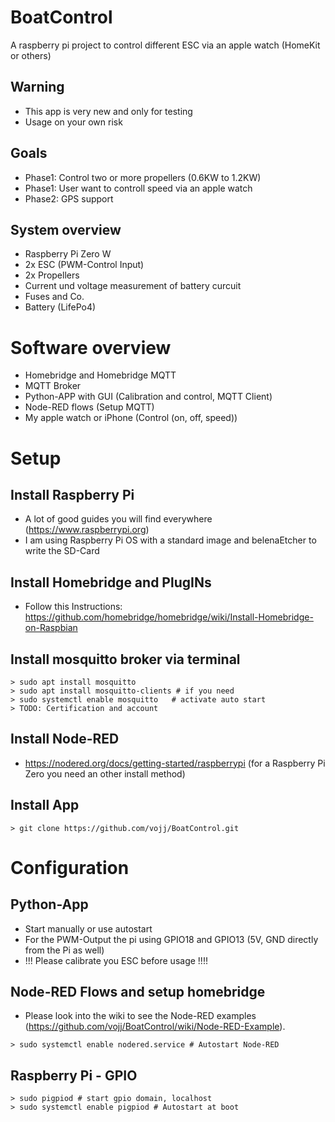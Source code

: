 # BoatControl
A raspberry pi project to control different ESC via an apple watch (HomeKit or others)

## Warning
* This app is very new and only for testing
* Usage on your own risk

## Goals
* Phase1: Control two or more propellers (0.6KW to 1.2KW)
* Phase1: User want to controll speed via an apple watch
* Phase2: GPS support

## System overview
* Raspberry Pi Zero W
* 2x ESC (PWM-Control Input)
* 2x Propellers
* Current und voltage measurement of battery curcuit
* Fuses and Co.
* Battery (LifePo4)

# Software overview
* Homebridge and Homebridge MQTT
* MQTT Broker
* Python-APP with GUI (Calibration and control, MQTT Client)
* Node-RED flows (Setup MQTT)
* My apple watch or iPhone (Control (on, off, speed))

# Setup
## Install Raspberry Pi
* A lot of good guides you will find everywhere (https://www.raspberrypi.org)
* I am using Raspberry Pi OS with a standard image and belenaEtcher to write the SD-Card

## Install Homebridge and PlugINs
* Follow this Instructions: https://github.com/homebridge/homebridge/wiki/Install-Homebridge-on-Raspbian

## Install mosquitto broker via terminal
```
> sudo apt install mosquitto
> sudo apt install mosquitto-clients # if you need
> sudo systemctl enable mosquitto   # activate auto start
> TODO: Certification and account
```

## Install Node-RED
* https://nodered.org/docs/getting-started/raspberrypi (for a Raspberry Pi Zero you need an other install method)

## Install App
```
> git clone https://github.com/vojj/BoatControl.git
```

# Configuration
## Python-App
* Start manually or use autostart
* For the PWM-Output the pi using GPIO18 and GPIO13 (5V, GND directly from the Pi as well)
* !!! Please calibrate you ESC before usage !!!!

## Node-RED Flows and setup homebridge
* Please look into the wiki to see the Node-RED examples (https://github.com/vojj/BoatControl/wiki/Node-RED-Example).
```
> sudo systemctl enable nodered.service # Autostart Node-RED
```

## Raspberry Pi - GPIO
```
> sudo pigpiod # start gpio domain, localhost
> sudo systemctl enable pigpiod # Autostart at boot
```
